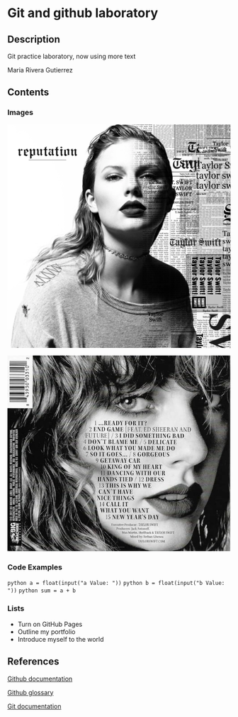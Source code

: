 # Git and github laboratory

## Description

Git practice laboratory, now using more text

Maria Rivera Gutierrez

## Contents

### Images

![Big reputation, big reputation](/Taylor_Swift_-_reputation.webp)

![reputation setlist](https://github.com/mariiarivera/git-lab/blob/016747ec153ef465fcbabce806395f9b9c8f1171/reputation%20back.jpg)

### Code Examples

```python a = float(input("a Value: "))```
```python b = float(input("b Value: "))```
```python sum = a + b```

### Lists

- Turn on GitHub Pages
- Outline my portfolio
- Introduce myself to the world

## References
[Github documentation](https://docs.github.com/en)

[Github glossary](https://docs.github.com/en/get-started/learning-about-github/github-glossary)

[Git documentation](https://git-scm.com/doc)


